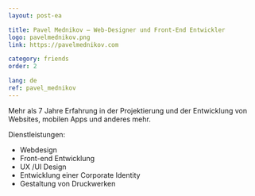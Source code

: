 ```yaml
---
layout: post-ea

title: Pavel Mednikov — Web-Designer und Front-End Entwickler
logo: pavelmednikov.png
link: https://pavelmednikov.com

category: friends
order: 2

lang: de
ref: pavel_mednikov
---
```


Mehr als 7 Jahre Erfahrung in der Projektierung und der Entwicklung von Websites, mobilen Apps und anderes mehr.

Dienstleistungen:
  - Webdesign
  - Front-end Entwicklung
  - UX /UI Design
  - Entwicklung einer Corporate Identity
  - Gestaltung von Druckwerken
